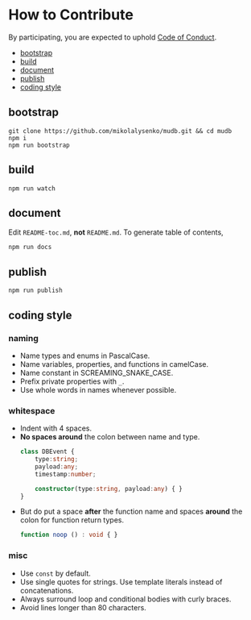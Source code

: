 # How to Contribute
By participating, you are expected to uphold [Code of Conduct](CODE_OF_CONDUCT.md).

* [bootstrap](#bootstrap)
* [build](#build)
* [document](#document)
* [publish](#publish)
* [coding style](#coding-style)

## bootstrap
```
git clone https://github.com/mikolalysenko/mudb.git && cd mudb
npm i
npm run bootstrap
```

## build
```
npm run watch
```

## document
Edit `README-toc.md`, **not** `README.md`.  To generate table of contents,
```
npm run docs
```

## publish
```
npm run publish
```

## coding style

### naming
* Name types and enums in PascalCase.
* Name variables, properties, and functions in camelCase.
* Name constant in SCREAMING_SNAKE_CASE.
* Prefix private properties with `_`.
* Use whole words in names whenever possible.

### whitespace
* Indent with 4 spaces.
* **No spaces around** the colon between name and type.
    ```ts
    class DBEvent {
        type:string;
        payload:any;
        timestamp:number;

        constructor(type:string, payload:any) { }
    }
    ```
* But do put a space **after** the function name and spaces **around** the colon for function return types.
    ```ts
    function noop () : void { }
    ```

### misc
* Use `const` by default.
* Use single quotes for strings. Use template literals instead of concatenations.
* Always surround loop and conditional bodies with curly braces.
* Avoid lines longer than 80 characters.
